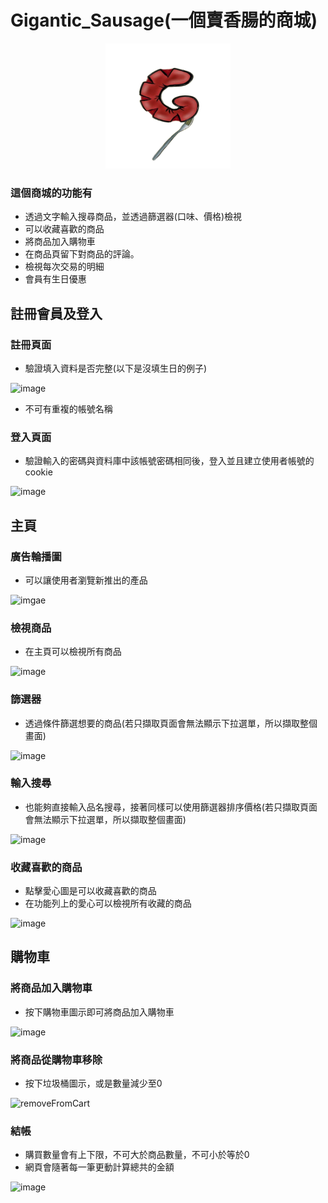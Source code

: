 # Gigantic_Sausage(一個賣香腸的商城)
<p align="center">
<img src="https://github.com/harry0816web/Gigantic_Sausage/blob/main/pictures/logo.png" height="200" width="200" >
</p>

### 這個商城的功能有
* 透過文字輸入搜尋商品，並透過篩選器(口味、價格)檢視
* 可以收藏喜歡的商品
* 將商品加入購物車
* 在商品頁留下對商品的評論。
* 檢視每次交易的明細
* 會員有生日優惠
## 註冊會員及登入
### 註冊頁面
* 驗證填入資料是否完整(以下是沒填生日的例子)

![image](https://github.com/harry0816web/Gigantic_Sausage/blob/main/result_pictures/dataNotComplete.gif)
* 不可有重複的帳號名稱
### 登入頁面
* 驗證輸入的密碼與資料庫中該帳號密碼相同後，登入並且建立使用者帳號的cookie

![image](https://github.com/harry0816web/Gigantic_Sausage/blob/main/result_pictures/login.gif)
## 主頁
### 廣告輪播圖
* 可以讓使用者瀏覽新推出的產品

![imgae](https://github.com/harry0816web/Gigantic_Sausage/blob/main/result_pictures/pictureSlideShow.gif)

### 檢視商品
* 在主頁可以檢視所有商品

![image](https://github.com/harry0816web/Gigantic_Sausage/blob/main/result_pictures/merchesTable.gif)

### 篩選器
* 透過條件篩選想要的商品(若只擷取頁面會無法顯示下拉選單，所以擷取整個畫面)

![image](https://github.com/harry0816web/Gigantic_Sausage/blob/main/result_pictures/filter.gif)

### 輸入搜尋
* 也能夠直接輸入品名搜尋，接著同樣可以使用篩選器排序價格(若只擷取頁面會無法顯示下拉選單，所以擷取整個畫面)

![image](https://github.com/harry0816web/Gigantic_Sausage/blob/main/result_pictures/search.gif)

### 收藏喜歡的商品
* 點擊愛心圖是可以收藏喜歡的商品
* 在功能列上的愛心可以檢視所有收藏的商品

![image](https://github.com/harry0816web/Gigantic_Sausage/blob/main/result_pictures/collection.gif)

## 購物車
### 將商品加入購物車
* 按下購物車圖示即可將商品加入購物車

![image](https://github.com/harry0816web/Gigantic_Sausage/blob/main/result_pictures/addToCart.gif)

### 將商品從購物車移除
* 按下垃圾桶圖示，或是數量減少至0

![removeFromCart](https://user-images.githubusercontent.com/65772569/227417971-1b613a8a-9429-4b5e-a27c-01bf4fc2fc01.gif)

### 結帳
* 購買數量會有上下限，不可大於商品數量，不可小於等於0
* 網頁會隨著每一筆更動計算總共的金額

![image](https://github.com/harry0816web/Gigantic_Sausage/blob/main/result_pictures/purchase.gif)

